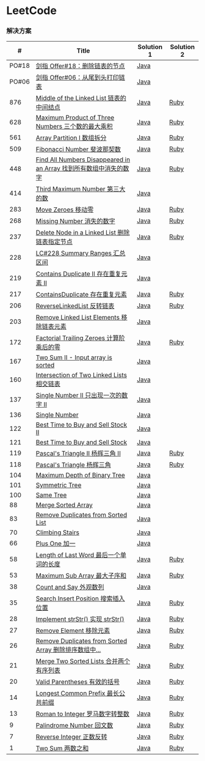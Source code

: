 LeetCode
========

### 解决方案


| # | Title | Solution 1| Solution 2|
|---| ----- | -------- | -------- |
|PO#18|[剑指 Offer#18：删除链表的节点](https://leetcode-cn.com/problems/shan-chu-lian-biao-de-jie-dian-lcof/) | [Java](https://github.com/xiao2shiqi/leetcode/blob/master/src/main/java/algorithms/java/easy/PointerOffer18.java)
|PO#06|[剑指 Offer#06：从尾到头打印链表](https://leetcode-cn.com/problems/cong-wei-dao-tou-da-yin-lian-biao-lcof/) | [Java](https://github.com/xiao2shiqi/leetcode/blob/master/src/main/java/algorithms/java/easy/PointerOffer06.java)
|876|[Middle of the Linked List 链表的中间结点](https://leetcode-cn.com/problems/middle-of-the-linked-list/) | [Java](https://github.com/xiao2shiqi/leetcode/blob/master/src/main/java/algorithms/java/easy/Solution876.java) | [Ruby](https://github.com/xiao2shiqi/leetcode/blob/master/ruby/876_solution.rb)
|628|[Maximum Product of Three Numbers 三个数的最大乘积](https://leetcode-cn.com/problems/maximum-product-of-three-numbers/) | [Java](https://github.com/xiao2shiqi/leetcode/blob/master/src/main/java/algorithms/java/easy/Solution628.java) | [Ruby](https://github.com/xiao2shiqi/leetcode/blob/master/ruby/628_solution.rb)
|561|[Array Partition I 数组拆分](https://leetcode-cn.com/problems/array-partition-i/) | [Java](https://github.com/xiao2shiqi/leetcode/blob/master/src/main/java/algorithms/java/easy/Solution561.java) | [Ruby](https://github.com/xiao2shiqi/leetcode/blob/master/ruby/561_solution.rb)
|509|[Fibonacci Number 斐波那契数](https://leetcode-cn.com/problems/fibonacci-number/) | [Java](https://github.com/xiao2shiqi/leetcode/blob/master/src/main/java/algorithms/java/easy/Solution509.java) | [Ruby](https://github.com/xiao2shiqi/leetcode/blob/master/ruby/509_solution.rb)
|448|[Find All Numbers Disappeared in an Array 找到所有数组中消失的数字](https://leetcode-cn.com/problems/find-all-numbers-disappeared-in-an-array/) | [Java](https://github.com/xiao2shiqi/leetcode/blob/master/src/main/java/algorithms/java/easy/Solution448.java) | [Ruby](https://github.com/xiao2shiqi/leetcode/blob/master/ruby/448_solution.rb)
|414|[Third Maximum Number 第三大的数](https://leetcode-cn.com/problems/third-maximum-number/) | [Java](https://github.com/xiao2shiqi/leetcode/blob/master/src/main/java/algorithms/java/easy/Solution414.java)
|283|[Move Zeroes 移动零](https://leetcode-cn.com/problems/move-zeroes/) | [Java](https://github.com/xiao2shiqi/leetcode/blob/master/src/main/java/algorithms/java/easy/MoveZeroes.java) | [Ruby](https://github.com/xiao2shiqi/leetcode/blob/master/ruby/move_zeroes.rb)
|268|[Missing Number 消失的数字](https://leetcode-cn.com/problems/missing-number/) | [Java](https://github.com/xiao2shiqi/leetcode/blob/master/src/main/java/algorithms/java/easy/Solution268.java) | [Ruby](https://github.com/xiao2shiqi/leetcode/blob/master/ruby/268_solution.rb)
|237|[Delete Node in a Linked List 删除链表指定节点](https://leetcode-cn.com/problems/delete-node-in-a-linked-list/) | [Java](https://github.com/xiao2shiqi/leetcode/blob/master/src/main/java/algorithms/java/easy/Solution237.java) | [Ruby](https://github.com/xiao2shiqi/leetcode/blob/master/ruby/237_solution.rb)
|228|[LC#228 Summary Ranges  汇总区间](https://leetcode-cn.com/problems/summary-ranges/ ) | [Java](https://github.com/xiao2shiqi/leetcode/blob/master/src/main/java/algorithms/java/easy/Solution228.java)
|219|[Contains Duplicate II 存在重复元素 II](https://leetcode-cn.com/problems/contains-duplicate-ii/) | [Java](https://github.com/xiao2shiqi/leetcode/blob/master/src/main/java/algorithms/java/easy/Solution219.java)
|217|[ContainsDuplicate 存在重复元素](https://leetcode-cn.com/problems/contains-duplicate/) | [Java](https://github.com/xiao2shiqi/leetcode/blob/master/src/main/java/algorithms/java/easy/ContainsDuplicate.java) | [Ruby](https://github.com/xiao2shiqi/leetcode/blob/master/ruby/contains_duplicate.rb)
|206|[ReverseLinkedList 反转链表](https://leetcode-cn.com/problems/reverse-linked-list/) | [Java](https://github.com/xiao2shiqi/leetcode/blob/master/src/main/java/algorithms/java/easy/ReverseLinkedList.java)  | [Ruby](https://github.com/xiao2shiqi/leetcode/blob/master/ruby/206_solution.rb)
|203|[Remove Linked List Elements 移除链表元素](https://leetcode-cn.com/problems/remove-linked-list-elements/) | [Java](https://github.com/xiao2shiqi/leetcode/blob/master/src/main/java/algorithms/java/easy/Solution203.java)
|172|[Factorial Trailing Zeroes 计算阶乘后的零](https://leetcode-cn.com/problems/factorial-trailing-zeroes/submissions/) | [Java](https://github.com/xiao2shiqi/leetcode/blob/master/src/main/java/algorithms/java/easy/FactorialTrailingZeroes.java) | [Ruby](https://github.com/xiao2shiqi/leetcode/blob/master/ruby/factorial_trailing_zeroes.rb)
|167|[Two Sum II - Input array is sorted](https://leetcode-cn.com/problems/two-sum-ii-input-array-is-sorted/)| [Java](https://github.com/xiao2shiqi/leetcode/blob/master/src/main/java/algorithms/java/easy/TwoSumIIinputArrayIsSorted.java)
|160|[Intersection of Two Linked Lists 相交链表](https://leetcode-cn.com/problems/intersection-of-two-linked-lists/)| [Java](https://github.com/xiao2shiqi/leetcode/blob/master/src/main/java/algorithms/java/easy/IntersectionOfTwoLinkedLists.java)
|137|[Single Number II 只出现一次的数字 II](https://leetcode-cn.com/problems/single-number-ii/)| [Java](https://github.com/xiao2shiqi/leetcode/blob/master/src/main/java/algorithms/java/medium/SingleNumberII.java)
|136|[Single Number](https://leetcode-cn.com/problems/single-number/)| [Java](https://github.com/xiao2shiqi/leetcode/blob/master/src/main/java/algorithms/java/easy/SingleNumber.java)
|122|[Best Time to Buy and Sell Stock II](https://leetcode-cn.com/problems/best-time-to-buy-and-sell-stock-ii/)| [Java](https://github.com/xiao2shiqi/leetcode/blob/master/src/main/java/algorithms/java/easy/BestTimeToBuyAndSellStockII.java)
|121|[Best Time to Buy and Sell Stock](https://leetcode-cn.com/problems/best-time-to-buy-and-sell-stock/)| [Java](https://github.com/xiao2shiqi/leetcode/blob/master/src/main/java/algorithms/java/easy/BestTimeToBuyAndSellStock.java)
|119|[Pascal's Triangle II 杨辉三角 II](https://leetcode-cn.com/problems/pascals-triangle-ii/) | [Java](https://github.com/xiao2shiqi/leetcode/blob/master/src/main/java/algorithms/java/easy/PascalsTriangleII.java) | [Ruby](https://github.com/xiao2shiqi/leetcode/blob/master/ruby/pascals_triangle_II.rb)
|118|[Pascal's Triangle 杨辉三角](https://leetcode-cn.com/problems/pascals-triangle/submissions/)|[Java](https://github.com/xiao2shiqi/leetcode/blob/master/src/main/java/algorithms/java/easy/PascalsTriangle.java) | [Ruby](https://github.com/xiao2shiqi/leetcode/blob/master/ruby/pascals_triangle.rb)
|104|[Maximum Depth of Binary Tree](https://leetcode-cn.com/problems/maximum-depth-of-binary-tree/)| [Java](https://github.com/xiao2shiqi/leetcode/blob/master/src/main/java/algorithms/java/easy/MaximumDepthOfBinaryTree.java)
|101|[Symmetric Tree](https://leetcode-cn.com/problems/symmetric-tree/)| [Java](https://github.com/xiao2shiqi/leetcode/blob/master/src/main/java/algorithms/java/easy/SymmetricTree.java)
|100|[Same Tree](https://leetcode-cn.com/problems/same-tree/)| [Java](https://github.com/xiao2shiqi/leetcode/blob/master/src/main/java/algorithms/java/easy/SameTree.java)
|88|[Merge Sorted Array](https://leetcode-cn.com/problems/merge-sorted-array/)| [Java](https://github.com/xiao2shiqi/leetcode/blob/master/src/main/java/algorithms/java/easy/MergeTwoArray.java)
|83|[Remove Duplicates from Sorted List](https://leetcode-cn.com/problems/remove-duplicates-from-sorted-list/)| [Java](https://github.com/xiao2shiqi/leetcode/blob/master/src/main/java/algorithms/java/easy/RemoveDuplicatesFromSortedList.java)
|70|[Climbing Stairs](https://leetcode-cn.com/problems/climbing-stairs/)| [Java](https://github.com/xiao2shiqi/leetcode/blob/master/src/main/java/algorithms/java/easy/ClimbingStairs.java)
|66|[Plus One 加一](https://leetcode-cn.com/problems/plus-one/)| [Java](https://github.com/xiao2shiqi/leetcode/blob/master/src/main/java/algorithms/java/easy/Solution66.java)
|58|[Length of Last Word 最后一个单词的长度](https://leetcode-cn.com/problems/length-of-last-word/)| [Java](https://github.com/xiao2shiqi/leetcode/blob/master/src/main/java/algorithms/java/easy/LengthOfLastWord.java) | [Ruby](https://github.com/xiao2shiqi/leetcode/blob/master/ruby/58_solution.rb)
|53|[Maximum Sub Array 最大子序和](https://leetcode-cn.com/problems/maximum-subarray/)| [Java](https://github.com/xiao2shiqi/leetcode/blob/master/src/main/java/algorithms/java/easy/MaximumSubarray.java) | [Ruby](https://github.com/xiao2shiqi/leetcode/blob/master/ruby/maximum_subarray.rb)
|38|[Count and Say 外观数列](https://leetcode-cn.com/problems/count-and-say/)| [Java](https://github.com/xiao2shiqi/leetcode/blob/master/src/main/java/algorithms/java/easy/CountAndSay.java)
|35|[Search Insert Position  搜索插入位置](https://leetcode-cn.com/problems/search-insert-position/)| [Java](https://github.com/xiao2shiqi/leetcode/blob/master/src/main/java/algorithms/java/easy/SearchInsertPosition.java) | [Ruby](https://github.com/xiao2shiqi/leetcode/blob/master/ruby/search_insert.rb)
|28|[Implement strStr() 实现 strStr()](https://leetcode-cn.com/problems/implement-strstr/)| [Java](https://github.com/xiao2shiqi/leetcode/blob/master/src/main/java/algorithms/java/easy/ImplementStrStr.java) | [Ruby](https://github.com/xiao2shiqi/leetcode/blob/master/ruby/implement_str_str.rb)
|27|[Remove Element 移除元素](https://leetcode-cn.com/problems/remove-element/)| [Java](https://github.com/xiao2shiqi/leetcode/blob/master/src/main/java/algorithms/java/easy/RemoveElement.java) | [Ruby](https://github.com/xiao2shiqi/leetcode/blob/master/ruby/remove_element.rb)
|26|[Remove Duplicates from Sorted Array 删除排序数组中...](https://leetcode-cn.com/problems/remove-duplicates-from-sorted-array/)| [Java](https://github.com/xiao2shiqi/leetcode/blob/master/src/main/java/algorithms/java/easy/RemoveDuplicatesFromSortedArray.java) | [Ruby](https://github.com/xiao2shiqi/leetcode/blob/master/ruby/remove_duplicates.rb)
|21|[Merge Two Sorted Lists 合并两个有序列表](https://leetcode-cn.com/problems/merge-two-sorted-lists/)| [Java](https://github.com/xiao2shiqi/leetcode/blob/master/src/main/java/algorithms/java/easy/Solution21.java) | [Ruby](https://github.com/xiao2shiqi/leetcode/blob/master/ruby/21_solution.rb)
|20|[Valid Parentheses 有效的括号](https://leetcode-cn.com/problems/valid-parentheses/)| [Java](https://github.com/xiao2shiqi/leetcode/blob/master/src/main/java/algorithms/java/easy/ValidParentheses.java) | [Ruby](https://github.com/xiao2shiqi/leetcode/blob/master/ruby/valid_parentheses.rb)
|14|[Longest Common Prefix 最长公共前缀](https://leetcode-cn.com/problems/longest-common-prefix/)| [Java](https://github.com/xiao2shiqi/leetcode/blob/master/src/main/java/algorithms/java/easy/LongestCommonPrefix.java) | [Ruby](https://github.com/xiao2shiqi/leetcode/blob/master/ruby/longest_common_prefix.rb)
|13|[Roman to Integer 罗马数字转整数](https://leetcode-cn.com/problems/roman-to-integer/)| [Java](https://github.com/xiao2shiqi/leetcode/blob/master/src/main/java/algorithms/java/easy/RomanToInteger.java) | [Ruby](https://github.com/xiao2shiqi/leetcode/blob/master/ruby/roman_to_int.rb)
|9|[Palindrome Number 回文数](https://leetcode-cn.com/problems/palindrome-number/)| [Java](https://github.com/xiao2shiqi/leetcode/blob/master/src/main/java/algorithms/java/easy/PalindromeNumber.java) | [Ruby](https://github.com/xiao2shiqi/leetcode/blob/master/ruby/palindrome_number.rb)
|7|[Reverse Integer 正数反转](https://leetcode-cn.com/problems/reverse-integer/)| [Java](https://github.com/xiao2shiqi/leetcode/blob/master/src/main/java/algorithms/java/easy/ReverseInteger.java) | [Ruby](https://github.com/xiao2shiqi/leetcode/blob/master/ruby/reverse_integer.rb)
|1|[Two Sum 两数之和](https://leetcode-cn.com/problems/two-sum/)| [Java](https://github.com/xiao2shiqi/leetcode/blob/master/src/main/java/algorithms/java/easy/TwoSum.java) | [Ruby](https://github.com/xiao2shiqi/leetcode/blob/master/ruby/two_sum.rb)
